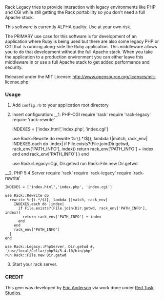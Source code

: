 Rack Legacy tries to provide interaction with legacy environments like
PHP and CGI while still getting the Rack portability so you don't need
a full Apache stack.

This software is currently ALPHA quality. Use at your own risk.

The PRIMARY use case for this software is for development of an
application where Ruby is being used but there are also some legacy
PHP or CGI that is running along-side the Ruby application. This
middleware allows you to do that development without the full Apache
stack. When you take the application to a production environment you
can either leave this middleware in or use a full Apache stack to get
added performance and security.

Released under the MIT License:
<http://www.opensource.org/licenses/mit-license.php>

### Usage

1. Add `config.rb` to your application root directory
2. Insert configuration:
__1. PHP-CGI
	require 'rack'
	require 'rack-legacy'
	require 'rack-rewrite'
	
	INDEXES = ['index.html','index.php', 'index.cgi']
	
	use Rack::Rewrite do
	  rewrite %r{(.*/$)}, lambda {|match, rack_env|
		INDEXES.each do |index|
		  if File.exists?(File.join(Dir.getwd, rack_env['PATH_INFO'], index))
			return rack_env['PATH_INFO'] + index
		  end
		end
		rack_env['PATH_INFO']
	  }
	end
	
	use Rack::Legacy::Cgi, Dir.getwd
	run Rack::File.new Dir.getwd

__2. PHP 5.4 Server
	require 'rack'
	require 'rack-legacy'
	require 'rack-rewrite'
	
	INDEXES = ['index.html','index.php', 'index.cgi']
	
	use Rack::Rewrite do
	  rewrite %r{(.*/$)}, lambda {|match, rack_env|
		INDEXES.each do |index|
		  if File.exists?(File.join(Dir.getwd, rack_env['PATH_INFO'], index))
			return rack_env['PATH_INFO'] + index
		  end
		end
		rack_env['PATH_INFO']
	  }
	end
	
	use Rack::Legacy::PhpServer, Dir.getwd #, '/usr/local/Cellar/php54/5.4.10/bin/php'
	run Rack::File.new Dir.getwd
	
3. Start your rack server.

### CREDIT

This gem was developed by [Eric Anderson](http://pixelwareinc.com) via
work done under [Red Tusk Studios](http://redtusk.com).
